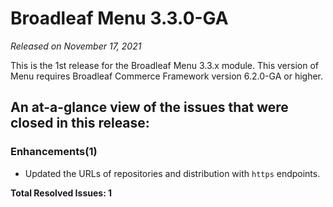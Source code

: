 # Broadleaf Menu 3.3.0-GA

_Released on November 17, 2021_

This is the 1st release for the Broadleaf Menu 3.3.x module.  This version of Menu requires Broadleaf Commerce Framework version 6.2.0-GA or higher.

## An at-a-glance view of the issues that were closed in this release:

### Enhancements(1)
- Updated the URLs of repositories and distribution with `https` endpoints.

**Total Resolved Issues: 1**